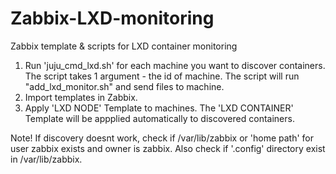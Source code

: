 # Zabbix-LXD-monitoring
Zabbix template &amp; scripts for LXD container monitoring

1. Run 'juju_cmd_lxd.sh' for each machine you want to discover containers. The script takes 1 argument - the id of machine. The script will run "add_lxd_monitor.sh" and send files to machine.
2. Import templates in Zabbix.
3. Apply 'LXD NODE' Template to machines. The 'LXD CONTAINER' Template will be appplied automatically to discovered containers.

Note! If discovery doesnt work, check if /var/lib/zabbix or 'home path' for user zabbix exists and owner is zabbix. Also check if '.config' directory exist in /var/lib/zabbix.
